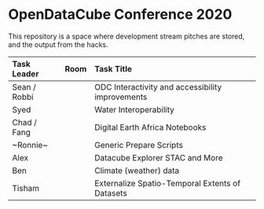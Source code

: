 # OpenDataCube Conference 2020
This repository is a space where development stream pitches are stored, and the output from the hacks.

| Task Leader   | Room    | Task Title                                       |
|:------------- |:-------:|:------------------------------------------------ |
| Sean / Robbi  |         | ODC Interactivity and accessibility improvements |
| Syed          |         | Water Interoperability                           |
| Chad / Fang   |         | Digital Earth Africa Notebooks                   |
| ~Ronnie~      |         | Generic Prepare Scripts                          |
| Alex          |         | Datacube Explorer STAC and More                  |
| Ben           |         | Climate (weather) data                           |
| Tisham        |         | Externalize Spatio-Temporal Extents of Datasets  |
